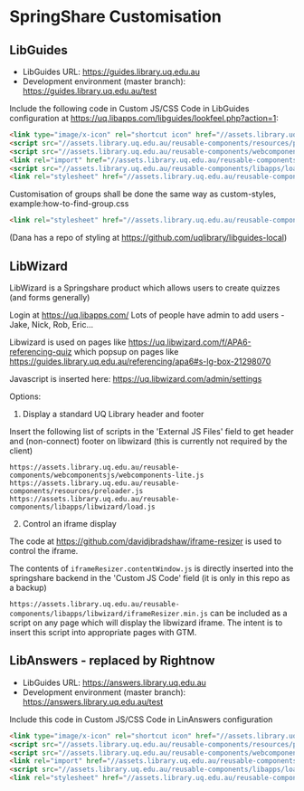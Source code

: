 # SpringShare Customisation

## LibGuides

* LibGuides URL: <https://guides.library.uq.edu.au>
* Development environment (master branch): <https://guides.library.uq.edu.au/test>

Include the following code in Custom JS/CSS Code in LibGuides configuration at <https://uq.libapps.com/libguides/lookfeel.php?action=1>:

```html
<link type="image/x-icon" rel="shortcut icon" href="//assets.library.uq.edu.au/reusable-components/resources/favicon.ico">
<script src="//assets.library.uq.edu.au/reusable-components/resources/preloader.js" async></script>
<script src="//assets.library.uq.edu.au/reusable-components/webcomponentsjs/webcomponents-lite.js" async></script>
<link rel="import" href="//assets.library.uq.edu.au/reusable-components/elements.vulcanized.html" async>
<script src="//assets.library.uq.edu.au/reusable-components/libapps/load.js" async></script>
<link rel="stylesheet" href="//assets.library.uq.edu.au/reusable-components/libapps/libguides/custom-styles.css" />
```

Customisation of groups shall be done the same way as custom-styles, example:how-to-find-group.css

```html
<link rel="stylesheet" href="//assets.library.uq.edu.au/reusable-components/libapps/libguides/how-to-find-group.css" />
```

(Dana has a repo of styling at <https://github.com/uqlibrary/libguides-local>) 

## LibWizard

LibWizard is a Springshare product which allows users to create quizzes (and forms generally)

Login at <https://uq.libapps.com/> Lots of people have admin to add users - Jake, Nick, Rob, Eric...

Libwizard is used on pages like <https://uq.libwizard.com/f/APA6-referencing-quiz> which popsup on pages like <https://guides.library.uq.edu.au/referencing/apa6#s-lg-box-21298070>

Javascript is inserted here: <https://uq.libwizard.com/admin/settings>

Options:

1. Display a standard UQ Library header and footer 

Insert the following list of scripts in the 'External JS Files' field to get header and (non-connect) footer on libwizard  (this is currently not required by the client)

```
https://assets.library.uq.edu.au/reusable-components/webcomponentsjs/webcomponents-lite.js
https://assets.library.uq.edu.au/reusable-components/resources/preloader.js
https://assets.library.uq.edu.au/reusable-components/libapps/libwizard/load.js
```

2. Control an iframe display

The code at https://github.com/davidjbradshaw/iframe-resizer is used to control the iframe.

The contents of `iframeResizer.contentWindow.js` is directly inserted into the springshare backend in the 'Custom JS Code' field (it is only in this repo as a backup)

`https://assets.library.uq.edu.au/reusable-components/libapps/libwizard/iframeResizer.min.js` can be included as a script on any page which will display the libwizard iframe. 
The intent is to insert this script into appropriate pages with GTM.

## LibAnswers - replaced by Rightnow

* LibGuides URL: <https://answers.library.uq.edu.au>
* Development environment (master branch): <https://answers.library.uq.edu.au/test>

Include this code in Custom JS/CSS Code in LinAnswers configuration

```html
<link type="image/x-icon" rel="shortcut icon" href="//assets.library.uq.edu.au/reusable-components/resources/favicon.ico">
<script src="//assets.library.uq.edu.au/reusable-components/resources/preloader.js" async></script>
<script src="//assets.library.uq.edu.au/reusable-components/webcomponentsjs/webcomponents-lite.js" async></script>
<link rel="import" href="//assets.library.uq.edu.au/reusable-components/elements.vulcanized.html" async>
<script src="//assets.library.uq.edu.au/reusable-components/libapps/load.js" async></script>
<link rel="stylesheet" href="//assets.library.uq.edu.au/reusable-components/libapps/libanswers/custom-styles.css" />
```

